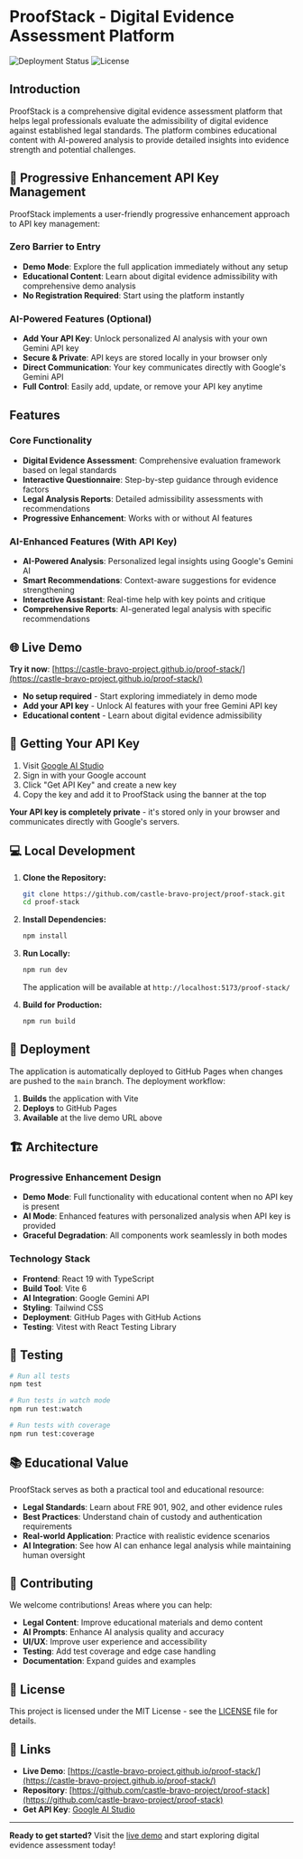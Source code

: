 # ProofStack - Digital Evidence Assessment Platform

![Deployment Status](https://github.com/castle-bravo-project/proof-stack/workflows/Deploy%20to%20GitHub%20Pages/badge.svg)
![License](https://img.shields.io/badge/License-MIT-blue.svg)

## Introduction

ProofStack is a comprehensive digital evidence assessment platform that helps legal professionals evaluate the admissibility of digital evidence against established legal standards. The platform combines educational content with AI-powered analysis to provide detailed insights into evidence strength and potential challenges.

## 🚀 Progressive Enhancement API Key Management

ProofStack implements a user-friendly progressive enhancement approach to API key management:

### **Zero Barrier to Entry**
- **Demo Mode**: Explore the full application immediately without any setup
- **Educational Content**: Learn about digital evidence admissibility with comprehensive demo analysis
- **No Registration Required**: Start using the platform instantly

### **AI-Powered Features (Optional)**
- **Add Your API Key**: Unlock personalized AI analysis with your own Gemini API key
- **Secure & Private**: API keys are stored locally in your browser only
- **Direct Communication**: Your key communicates directly with Google's Gemini API
- **Full Control**: Easily add, update, or remove your API key anytime

## Features

### Core Functionality
-   **Digital Evidence Assessment**: Comprehensive evaluation framework based on legal standards
-   **Interactive Questionnaire**: Step-by-step guidance through evidence factors
-   **Legal Analysis Reports**: Detailed admissibility assessments with recommendations
-   **Progressive Enhancement**: Works with or without AI features

### AI-Enhanced Features (With API Key)
-   **AI-Powered Analysis**: Personalized legal insights using Google's Gemini AI
-   **Smart Recommendations**: Context-aware suggestions for evidence strengthening
-   **Interactive Assistant**: Real-time help with key points and critique
-   **Comprehensive Reports**: AI-generated legal analysis with specific recommendations

## 🌐 Live Demo

**Try it now**: [https://castle-bravo-project.github.io/proof-stack/](https://castle-bravo-project.github.io/proof-stack/)

- **No setup required** - Start exploring immediately in demo mode
- **Add your API key** - Unlock AI features with your free Gemini API key
- **Educational content** - Learn about digital evidence admissibility

## 🔑 Getting Your API Key

1. Visit [Google AI Studio](https://aistudio.google.com/app/apikey)
2. Sign in with your Google account
3. Click "Get API Key" and create a new key
4. Copy the key and add it to ProofStack using the banner at the top

**Your API key is completely private** - it's stored only in your browser and communicates directly with Google's servers.

## 💻 Local Development

1.  **Clone the Repository:**
    ```bash
    git clone https://github.com/castle-bravo-project/proof-stack.git
    cd proof-stack
    ```

2.  **Install Dependencies:**
    ```bash
    npm install
    ```

3.  **Run Locally:**
    ```bash
    npm run dev
    ```
    The application will be available at `http://localhost:5173/proof-stack/`

4.  **Build for Production:**
    ```bash
    npm run build
    ```

## 🚀 Deployment

The application is automatically deployed to GitHub Pages when changes are pushed to the `main` branch. The deployment workflow:

1. **Builds** the application with Vite
2. **Deploys** to GitHub Pages
3. **Available** at the live demo URL above

## 🏗️ Architecture

### Progressive Enhancement Design
- **Demo Mode**: Full functionality with educational content when no API key is present
- **AI Mode**: Enhanced features with personalized analysis when API key is provided
- **Graceful Degradation**: All components work seamlessly in both modes

### Technology Stack
- **Frontend**: React 19 with TypeScript
- **Build Tool**: Vite 6
- **AI Integration**: Google Gemini API
- **Styling**: Tailwind CSS
- **Deployment**: GitHub Pages with GitHub Actions
- **Testing**: Vitest with React Testing Library

## 🧪 Testing

```bash
# Run all tests
npm test

# Run tests in watch mode
npm run test:watch

# Run tests with coverage
npm run test:coverage
```

## 📚 Educational Value

ProofStack serves as both a practical tool and educational resource:

- **Legal Standards**: Learn about FRE 901, 902, and other evidence rules
- **Best Practices**: Understand chain of custody and authentication requirements
- **Real-world Application**: Practice with realistic evidence scenarios
- **AI Integration**: See how AI can enhance legal analysis while maintaining human oversight

## 🤝 Contributing

We welcome contributions! Areas where you can help:

- **Legal Content**: Improve educational materials and demo content
- **AI Prompts**: Enhance AI analysis quality and accuracy
- **UI/UX**: Improve user experience and accessibility
- **Testing**: Add test coverage and edge case handling
- **Documentation**: Expand guides and examples

## 📄 License

This project is licensed under the MIT License - see the [LICENSE](LICENSE) file for details.

## 🔗 Links

- **Live Demo**: [https://castle-bravo-project.github.io/proof-stack/](https://castle-bravo-project.github.io/proof-stack/)
- **Repository**: [https://github.com/castle-bravo-project/proof-stack](https://github.com/castle-bravo-project/proof-stack)
- **Get API Key**: [Google AI Studio](https://aistudio.google.com/app/apikey)

---

**Ready to get started?** Visit the [live demo](https://castle-bravo-project.github.io/proof-stack/) and start exploring digital evidence assessment today!

